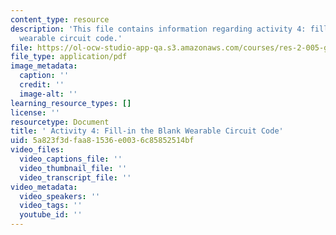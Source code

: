 ```yaml
---
content_type: resource
description: 'This file contains information regarding activity 4: fill-in the blank
  wearable circuit code.'
file: https://ol-ocw-studio-app-qa.s3.amazonaws.com/courses/res-2-005-girls-who-build-make-your-own-wearables-workshop-spring-2015/5a823f3dfaa81536e0036c85852514bf_MITRES_2_005S15_Handout.pdf
file_type: application/pdf
image_metadata:
  caption: ''
  credit: ''
  image-alt: ''
learning_resource_types: []
license: ''
resourcetype: Document
title: ' Activity 4: Fill-in the Blank Wearable Circuit Code'
uid: 5a823f3d-faa8-1536-e003-6c85852514bf
video_files:
  video_captions_file: ''
  video_thumbnail_file: ''
  video_transcript_file: ''
video_metadata:
  video_speakers: ''
  video_tags: ''
  youtube_id: ''
---
```

